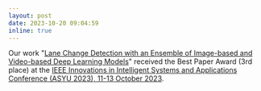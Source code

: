 ```yaml
---
layout: post
date: 2023-10-20 09:04:59
inline: true
---
```

Our work "[Lane Change Detection with an Ensemble of Image-based and Video-based Deep Learning Models](https://ieeexplore.ieee.org/document/10296634)" received the Best Paper Award (3rd place) at the [IEEE Innovations in Intelligent Systems and Applications Conference (ASYU 2023), 11-13 October 2023](http://asyu.inista.org/).
